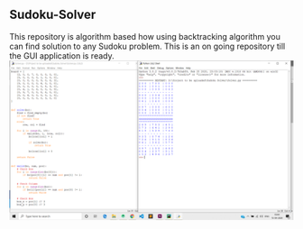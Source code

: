## Sudoku-Solver
This repository is algorithm based how using backtracking algorithm you can find solution to any Sudoku problem.
This is an on going repository till the GUI application is ready.
![](banner.png)
